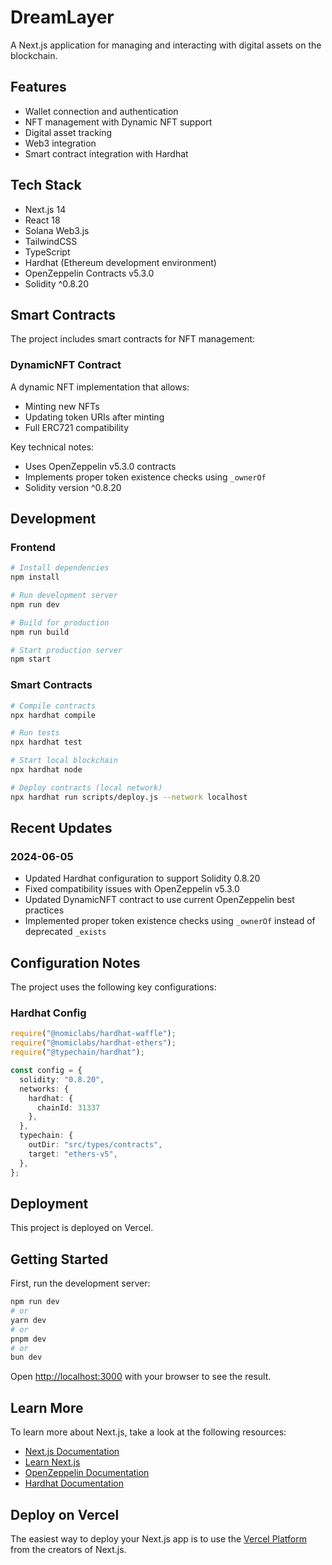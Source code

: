 # DreamLayer

A Next.js application for managing and interacting with digital assets on the blockchain.

## Features

- Wallet connection and authentication
- NFT management with Dynamic NFT support
- Digital asset tracking
- Web3 integration
- Smart contract integration with Hardhat

## Tech Stack

- Next.js 14
- React 18
- Solana Web3.js
- TailwindCSS
- TypeScript
- Hardhat (Ethereum development environment)
- OpenZeppelin Contracts v5.3.0
- Solidity ^0.8.20

## Smart Contracts

The project includes smart contracts for NFT management:

### DynamicNFT Contract

A dynamic NFT implementation that allows:
- Minting new NFTs
- Updating token URIs after minting
- Full ERC721 compatibility

Key technical notes:
- Uses OpenZeppelin v5.3.0 contracts
- Implements proper token existence checks using `_ownerOf`
- Solidity version ^0.8.20

## Development

### Frontend
```bash
# Install dependencies
npm install

# Run development server
npm run dev

# Build for production
npm run build

# Start production server
npm start
```

### Smart Contracts
```bash
# Compile contracts
npx hardhat compile

# Run tests
npx hardhat test

# Start local blockchain
npx hardhat node

# Deploy contracts (local network)
npx hardhat run scripts/deploy.js --network localhost
```

## Recent Updates

### 2024-06-05
- Updated Hardhat configuration to support Solidity 0.8.20
- Fixed compatibility issues with OpenZeppelin v5.3.0
- Updated DynamicNFT contract to use current OpenZeppelin best practices
- Implemented proper token existence checks using `_ownerOf` instead of deprecated `_exists`

## Configuration Notes

The project uses the following key configurations:

### Hardhat Config
```typescript
require("@nomiclabs/hardhat-waffle");
require("@nomiclabs/hardhat-ethers");
require("@typechain/hardhat");

const config = {
  solidity: "0.8.20",
  networks: {
    hardhat: {
      chainId: 31337
    },
  },
  typechain: {
    outDir: "src/types/contracts",
    target: "ethers-v5",
  },
};
```

## Deployment

This project is deployed on Vercel.

## Getting Started

First, run the development server:

```bash
npm run dev
# or
yarn dev
# or
pnpm dev
# or
bun dev
```

Open [http://localhost:3000](http://localhost:3000) with your browser to see the result.

## Learn More

To learn more about Next.js, take a look at the following resources:

- [Next.js Documentation](https://nextjs.org/docs)
- [Learn Next.js](https://nextjs.org/learn)
- [OpenZeppelin Documentation](https://docs.openzeppelin.com/)
- [Hardhat Documentation](https://hardhat.org/getting-started/)

## Deploy on Vercel

The easiest way to deploy your Next.js app is to use the [Vercel Platform](https://vercel.com/new?utm_medium=default-template&filter=next.js&utm_source=create-next-app&utm_campaign=create-next-app-readme) from the creators of Next.js.
